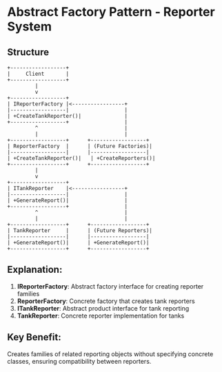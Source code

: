 # Abstract Factory Pattern - Reporter System

## Structure
```
+------------------+
|     Client       |
+------------------+
         |
         v
+------------------+
| IReporterFactory |<-----------------+
|------------------|                  |
| +CreateTankReporter()|              |
+------------------+                  |
         ^                            |
         |                            |
+------------------+      +------------------+
| ReporterFactory  |      | (Future Factories)|
|------------------|      |------------------|
| +CreateTankReporter()|   | +CreateReporters()|
+------------------+      +------------------+
         |
         v
+------------------+
| ITankReporter    |<-----------------+
|------------------|                  |
| +GenerateReport()|                  |
+------------------+                  |
         ^                            |
         |                            |
+------------------+      +------------------+
| TankReporter     |      | (Future Reporters)|
|------------------|      |------------------|
| +GenerateReport()|      | +GenerateReport()|
+------------------+      +------------------+
```

## Explanation:
1. **IReporterFactory**: Abstract factory interface for creating reporter families
2. **ReporterFactory**: Concrete factory that creates tank reporters
3. **ITankReporter**: Abstract product interface for tank reporting
4. **TankReporter**: Concrete reporter implementation for tanks

## Key Benefit:
Creates families of related reporting objects without specifying concrete classes, ensuring compatibility between reporters.